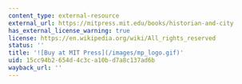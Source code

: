 ```yaml
---
content_type: external-resource
external_url: https://mitpress.mit.edu/books/historian-and-city
has_external_license_warning: true
license: https://en.wikipedia.org/wiki/All_rights_reserved
status: ''
title: '![Buy at MIT Press](/images/mp_logo.gif)'
uid: 15cc94b2-654d-4c3c-a10b-d7a8c137ad6b
wayback_url: ''
---
```

